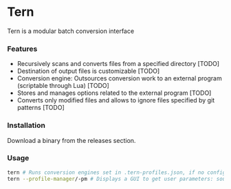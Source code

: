 # Tern

Tern is a modular batch conversion interface

### Features

-   Recursively scans and converts files from a specified directory [TODO]
-   Destination of output files is customizable [TODO]
-   Conversion engine: Outsources conversion work to an external program (scriptable through Lua) [TODO]
-   Stores and manages options related to the external program [TODO]
-   Converts only modified files and allows to ignore files specified by git patterns [TODO]

### Installation

Download a binary from the releases section.

### Usage

```bash
tern # Runs conversion engines set in .tern-profiles.json, if no configuration is found, `tern` is resolved to `tern --profile-manager`
tern --profile-manager/-pm # Displays a GUI to get user parameters: source directory, output directory, conversion engine, options, ignore patterns
```
